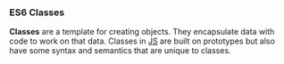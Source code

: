 ### ES6 Classes <br>
<b>Classes</b> are a template for creating objects. They encapsulate data with code to work on that data. Classes in [JS](https://developer.mozilla.org/en-US/docs/Web/JavaScript/Reference/Classes) are built on prototypes but also have some syntax and semantics that are unique to classes.
